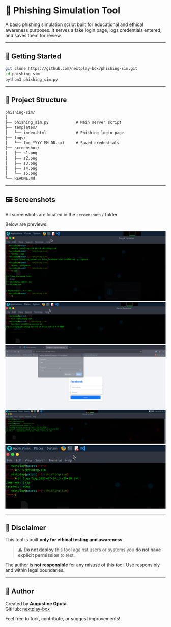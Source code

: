 # 🎯 Phishing Simulation Tool

A basic phishing simulation script built for educational and ethical awareness purposes. It serves a fake login page, logs credentials entered, and saves them for review.

---

## 🚀 Getting Started

```bash
git clone https://github.com/nextplay-box/phishing-sim.git
cd phishing-sim
python3 phishing_sim.py
```

---

## 📁 Project Structure

```
phishing-sim/
│
├── phishing_sim.py            # Main server script
├── templates/
│   └── index.html             # Phishing login page
├── logs/
│   └── log_YYYY-MM-DD.txt     # Saved credentials
├── screenshot/
│   ├── s1.png
│   ├── s2.png
│   ├── s3.png
│   ├── s4.png
│   └── s5.png
└── README.md
```

---

## 🖼️ Screenshots

All screenshots are located in the `screenshots/` folder.

Below are previews:

![screenshot1](screenshots/s1.png)
![screenshot2](screenshots/s2.png)
![screenshot3](screenshots/s3.png)
![screenshot4](screenshots/s4.png)
![screenshot5](screenshots/s5.png)


---

## 🧠 Disclaimer

This tool is built **only for ethical testing and awareness**.

> ⚠️ **Do not deploy** this tool against users or systems you **do not have explicit permission** to test.

The author is **not responsible** for any misuse of this tool. Use responsibly and within legal boundaries.

---

## 📢 Author

Created by **Augustine Oputa**  
GitHub: [nextplay-box](https://github.com/nextplay-box)

Feel free to fork, contribute, or suggest improvements!

